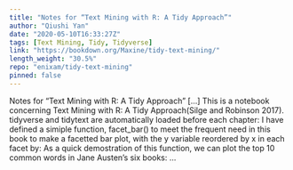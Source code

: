 ```yaml
---
title: "Notes for “Text Mining with R: A Tidy Approach”"
author: "Qiushi Yan"
date: "2020-05-10T16:33:27Z"
tags: [Text Mining, Tidy, Tidyverse]
link: "https://bookdown.org/Maxine/tidy-text-mining/"
length_weight: "30.5%"
repo: "enixam/tidy-text-mining"
pinned: false
---
```


Notes for “Text Mining with R: A Tidy Approach” [...] This is a notebook concerning Text Mining with R: A Tidy Approach(Silge and Robinson 2017). tidyverse and tidytext are automatically loaded before each chapter: I have defined a simiple function, facet_bar() to meet the frequent need in this book to make a facetted bar plot, with the y variable reordered by x in each facet by: As a quick demostration of this function, we can plot the top 10 common words in Jane Austen’s six books:  ...
